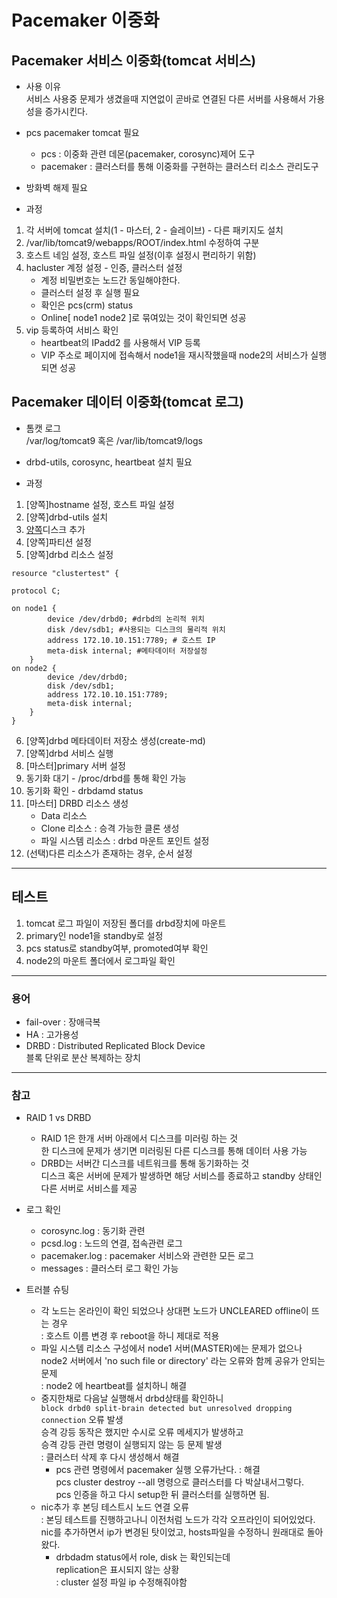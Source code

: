 # Pacemaker 이중화

## Pacemaker 서비스 이중화(tomcat 서비스)
- 사용 이유  
서비스 사용중 문제가 생겼을때 지연없이 곧바로 연결된 다른 서버를 사용해서 가용성을 증가시킨다.  

- pcs pacemaker tomcat 필요
    - pcs : 이중화 관련 데몬(pacemaker, corosync)제어 도구
    - pacemaker : 클러스터를 통해 이중화를 구현하는 클러스터 리소스 관리도구 

- 방화벽 해제 필요

- 과정
1. 각 서버에 tomcat 설치(1 - 마스터, 2 - 슬레이브) - 다른 패키지도 설치
2. /var/lib/tomcat9/webapps/ROOT/index.html 수정하여 구분
3. 호스트 네임 설정, 호스트 파일 설정(이후 설정시 편리하기 위함)
4. hacluster 계정 설정 - 인증, 클러스터 설정
    - 계정 비밀번호는 노드간 동일해야한다.
    - 클러스터 설정 후 실행 필요
    - 확인은 pcs(crm) status
    - Online[ node1 node2 ]로 묶여있는 것이 확인되면 성공
5. vip 등록하여 서비스 확인
    - heartbeat의 IPadd2 를 사용해서 VIP 등록
    - VIP 주소로 페이지에 접속해서 node1을 재시작했을때 node2의 서비스가 실행되면 성공


## Pacemaker 데이터 이중화(tomcat 로그)

- 톰캣 로그  
/var/log/tomcat9 혹은 /var/lib/tomcat9/logs  

- drbd-utils, corosync, heartbeat 설치 필요

- 과정
1. [양쪽]hostname 설정, 호스트 파일 설정
2. [양쪽]drbd-utils 설치
3. [양쪽](선택)디스크 추가
4. [양쪽]파티션 설정
5. [양쪽]drbd 리소스 설정
```res
resource "clustertest" {

protocol C;

on node1 {
        device /dev/drbd0; #drbd의 논리적 위치
        disk /dev/sdb1; #사용되는 디스크의 물리적 위치
        address 172.10.10.151:7789; # 호스트 IP
        meta-disk internal; #메타데이터 저장설정
    }
on node2 {
        device /dev/drbd0;
        disk /dev/sdb1;
        address 172.10.10.151:7789;
        meta-disk internal;
    }
}
```
6. [양쪽]drbd 메타데이터 저장소 생성(create-md)
7. [양쪽]drbd 서비스 실행
8. [마스터]primary 서버 설정
9. 동기화 대기 - /proc/drbd를 통해 확인 가능
10. 동기화 확인 - drbdamd status
11. [마스터] DRBD 리소스 생성
    - Data 리소스
    - Clone 리소스 : 승격 가능한 클론 생성
    - 파일 시스템 리소스 : drbd 마운트 포인트 설정
12. (선택)다른 리소스가 존재하는 경우, 순서 설정

---
## 테스트
1. tomcat 로그 파일이 저장된 폴더를 drbd장치에 마운트
2. primary인 node1을 standby로 설정
3. pcs status로 standby여부, promoted여부 확인
4. node2의 마운트 폴더에서 로그파일 확인

---
### 용어
- fail-over : 장애극복
- HA : 고가용성
- DRBD : Distributed Replicated Block Device  
블록 단위로 분산 복제하는 장치  

---

### 참고
- RAID 1 vs DRBD
    - RAID 1은 한개 서버 아래에서 디스크를 미러링 하는 것  
    한 디스크에 문제가 생기면 미러링된 다른 디스크를 통해 데이터 사용 가능
    - DRBD는 서버간 디스크를 네트워크를 통해 동기화하는 것  
    디스크 혹은 서버에 문제가 발생하면 해당 서비스를 종료하고 standby 상태인 다른 서버로 서비스를 제공
- 로그 확인
    - corosync.log : 동기화 관련 
    - pcsd.log : 노드의 연결, 접속관련 로그
    - pacemaker.log : pacemaker 서비스와 관련한 모든 로그
    - messages : 클러스터 로그 확인 가능

- 트러블 슈팅
    - 각 노드는 온라인이 확인 되었으나 상대편 노드가 UNCLEARED offline이 뜨는 경우  
    : 호스트 이름 변경 후 reboot을 하니 제대로 적용
    - 파일 시스템 리소스 구성에서 node1 서버(MASTER)에는 문제가 없으나 node2 서버에서 'no such file or directory' 라는 오류와 함께 공유가 안되는 문제  
    : node2 에 heartbeat를 설치하니 해결
    - 중지한채로 다음날 실행해서 drbd상태를 확인하니  
    `block drbd0 split-brain detected but unresolved dropping connection` 오류 발생  
    승격 강등 동작은 했지만 수시로 오류 메세지가 발생하고  
    승격 강등 관련 명령이 실행되지 않는 등 문제 발생  
    : 클러스터 삭제 후 다시 생성해서 해결
        - pcs 관련 명령에서 pacemaker 실행 오류가난다.
        : 해결  
        pcs cluster destroy --all 명령으로 클러스터를 다 박살내서그렇다.  
        pcs 인증을 하고 다시 setup한 뒤 클러스터를 실행하면 됨.
    - nic추가 후 본딩 테스트시 노드 연결 오류  
    : 본딩 테스트를 진행하고나니 이전처럼 노드가 각각 오프라인이 되어있었다.  
    nic를 추가하면서 ip가 변경된 탓이었고, hosts파일을 수정하니 원래대로 돌아왔다.  
        - drbdadm status에서 role, disk 는 확인되는데  
        replication은 표시되지 않는 상황  
        : cluster 설정 파일 ip 수정해줘야함
